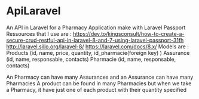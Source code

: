 # ApiLaravel
An API in Laravel for a Pharmacy Application make with Laravel Passport
Ressources that I use are : https://dev.to/kingsconsult/how-to-create-a-secure-crud-restful-api-in-laravel-8-and-7-using-laravel-passport-31fh    http://laravel.sillo.org/laravel-8/    https://laravel.com/docs/8.x/
Models are : 
Products (id, name, price, quantity, id_pharmacie(foreign key) )
Assurance (id, name, responsable, contacts)
Pharmacie (id, name, responsable, contacts)

An Pharmacy can have many Assurances and an Assurance can have many Pharmacies
A product can be found in many Pharmacies but when we take a Pharmacy, it have just one of each product with their quantity specified
